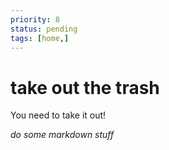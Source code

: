 ```yaml
---
priority: 8
status: pending
tags: [home,]
---
```

# take out the trash
You need to take it out!

*do some markdown stuff*